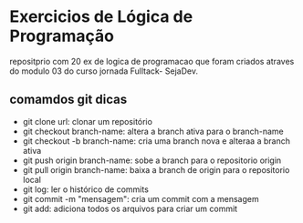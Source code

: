 # Exercicios de Lógica de Programação 

repositprio com 20 ex de logica de programacao que foram criados atraves do modulo 03 do curso jornada Fulltack- SejaDev.

 ## comamdos git dicas

* git clone url: clonar um repositório
* git checkout branch-name: altera a branch ativa para o  branch-name 
* git checkout -b branch-name: cria uma branch nova e alteraa a branch ativa
* git push origin branch-name: sobe a branch para o repositorio origin 
* git pull origin branch-name: baixa a branch de origin para o repositorio local
* git log: ler o histórico de commits
* git commit -m "mensagem": cria um commit com a mensagem
* git add: adiciona todos os arquivos para criar um commit 
